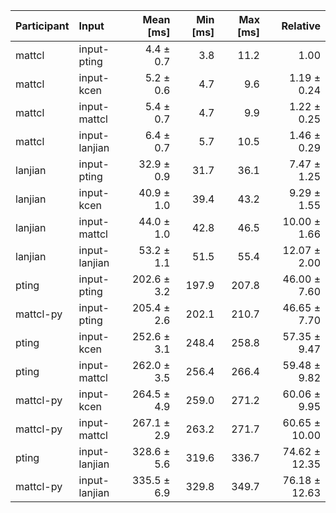 | Participant | Input | Mean [ms] | Min [ms] | Max [ms] | Relative |
|:---|:---|---:|---:|---:|---:|
| mattcl | input-pting | 4.4 ± 0.7 | 3.8 | 11.2 | 1.00 |
| mattcl | input-kcen | 5.2 ± 0.6 | 4.7 | 9.6 | 1.19 ± 0.24 |
| mattcl | input-mattcl | 5.4 ± 0.7 | 4.7 | 9.9 | 1.22 ± 0.25 |
| mattcl | input-lanjian | 6.4 ± 0.7 | 5.7 | 10.5 | 1.46 ± 0.29 |
| lanjian | input-pting | 32.9 ± 0.9 | 31.7 | 36.1 | 7.47 ± 1.25 |
| lanjian | input-kcen | 40.9 ± 1.0 | 39.4 | 43.2 | 9.29 ± 1.55 |
| lanjian | input-mattcl | 44.0 ± 1.0 | 42.8 | 46.5 | 10.00 ± 1.66 |
| lanjian | input-lanjian | 53.2 ± 1.1 | 51.5 | 55.4 | 12.07 ± 2.00 |
| pting | input-pting | 202.6 ± 3.2 | 197.9 | 207.8 | 46.00 ± 7.60 |
| mattcl-py | input-pting | 205.4 ± 2.6 | 202.1 | 210.7 | 46.65 ± 7.70 |
| pting | input-kcen | 252.6 ± 3.1 | 248.4 | 258.8 | 57.35 ± 9.47 |
| pting | input-mattcl | 262.0 ± 3.5 | 256.4 | 266.4 | 59.48 ± 9.82 |
| mattcl-py | input-kcen | 264.5 ± 4.9 | 259.0 | 271.2 | 60.06 ± 9.95 |
| mattcl-py | input-mattcl | 267.1 ± 2.9 | 263.2 | 271.7 | 60.65 ± 10.00 |
| pting | input-lanjian | 328.6 ± 5.6 | 319.6 | 336.7 | 74.62 ± 12.35 |
| mattcl-py | input-lanjian | 335.5 ± 6.9 | 329.8 | 349.7 | 76.18 ± 12.63 |

